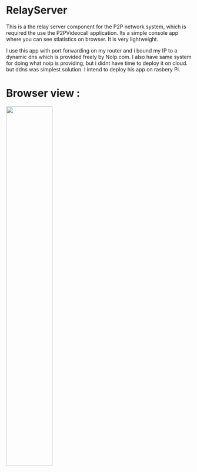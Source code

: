 # RelayServer
This is a the relay server component for the P2P network system, which is required the use the P2PVideocall application.
Its a simple console app where you can see stlatistics on browser. It is very lightweight.

I use this app with port forwarding on my router and i bound my IP to a dynamic dns which is provided freely by NoIp.com. 
I also have same system for doing what noip is providing, but i didnt have time to deploy it on cloud.
but ddns was simplest solution. I intend to deploy his app on rasbery Pi.

# Browser view :
<img src="https://user-images.githubusercontent.com/109621184/211211580-a36c0ca3-b3b5-40ab-82c6-d8fc53c251f6.png" width=50% height=50%>


